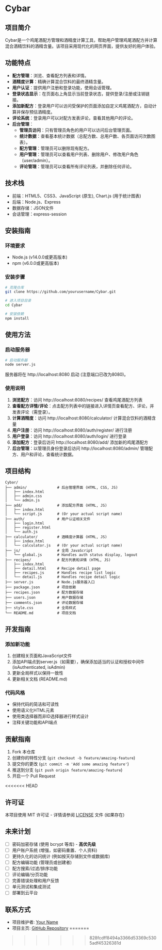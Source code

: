 # Cybar

## 项目简介
Cybar是一个鸡尾酒配方管理和酒精度计算工具，帮助用户管理鸡尾酒配方并计算混合酒精饮料的酒精含量。该项目采用现代化的网页界面，提供友好的用户体验。

## 功能特点

- **配方管理**：浏览、查看配方列表和详情。
- **酒精度计算**：精确计算混合饮料的最终酒精含量。
- **用户认证**：提供用户注册和登录功能，使用会话管理。
- **登录状态显示**：在页面右上角显示当前登录状态，提供登录/注册或注销链接。
- **添加新配方**：登录用户可以访问受保护的页面添加自定义鸡尾酒配方，自动计算并保存预估酒精度。
- **评论系统**：登录用户可以对配方发表评论，查看其他用户的评论。
- **后台管理**：
    - **管理员访问**：只有管理员角色的用户可以访问后台管理页面。
    - **统计数据**：查看基本统计数据（总配方数、总用户数、各页面访问次数图表）。
    - **配方管理**：管理员可以删除现有配方。
    - **用户管理**：管理员可以查看用户列表、删除用户、修改用户角色（user/admin）。
    - **评论管理**：管理员可以查看所有评论列表，并删除任何评论。

## 技术栈

- 前端：HTML5、CSS3、JavaScript (原生), Chart.js (用于统计图表)
- 后端：Node.js、Express
- 数据存储：JSON文件
- 会话管理：express-session

## 安装指南

### 环境要求
- Node.js (v14.0.0或更高版本)
- npm (v6.0.0或更高版本)

### 安装步骤

```bash
# 克隆仓库
git clone https://github.com/yourusername/Cybar.git

# 进入项目目录
cd Cybar

# 安装依赖
npm install
```

## 使用方法

### 启动服务器

```bash
# 启动服务器
node server.js
```

服务器将在 http://localhost:8080 启动 (注意端口已改为8080)。

### 使用说明

1. **浏览配方**：访问 http://localhost:8080/recipes/ 查看鸡尾酒配方列表
2. **查看配方详情/评论**：点击配方列表中的链接进入详情页查看配方、评论，并发表评论（需登录）。
3. **计算酒精度**：访问 http://localhost:8080/calculator/ 计算混合饮料的酒精含量
4. **用户注册**：访问 http://localhost:8080/auth/register/ 进行注册
5. **用户登录**：访问 http://localhost:8080/auth/login/ 进行登录
6. **添加配方**：登录后访问 http://localhost:8080/add/ 添加新的鸡尾酒配方
7. **后台管理**：以管理员身份登录后访问 http://localhost:8080/admin/ 管理配方、用户和评论，查看统计数据。

## 项目结构

```
Cybar/
├── admin/              # 后台管理界面 (HTML, CSS, JS)
│   ├── index.html
│   ├── admin.css
│   └── admin.js
├── add/                # 添加配方界面 (HTML, JS)
│   ├── index.html
│   └── script.js       # (Or your actual script name)
├── auth/               # 用户认证相关文件
│   ├── login.html
│   ├── register.html
│   └── auth.js
├── calculator/         # 酒精度计算器 (HTML, JS)
│   ├── index.html
│   └── calculator.js   # (Or your actual script name)
├── js/                 # 全局 JavaScript
│   └── global.js       # Handles auth status display, logout
├── recipes/            # 配方列表和详情 (HTML, JS)
│   ├── index.html
│   ├── detail.html     # Recipe detail page
│   ├── recipes.js      # Handles recipe list logic
│   └── detail.js       # Handles recipe detail logic
├── server.js           # Node.js服务器入口
├── package.json        # 项目依赖
├── recipes.json        # 配方数据存储
├── users.json          # 用户数据存储
├── comments.json       # 评论数据存储
├── style.css           # 全局样式
└── README.md           # 项目文档
```

## 开发指南

### 添加新功能

1. 创建相关页面和JavaScript文件
2. 添加API端点到server.js（如需要），确保添加适当的认证和授权中间件 (isAuthenticated, isAdmin)
3. 更新全局样式以保持一致性
4. 更新相关文档 (README.md)

### 代码风格

- 保持代码的简洁和可读性
- 使用语义化HTML元素
- 使用类选择器而非ID选择器进行样式设计
- 注释关键功能和API端点

## 贡献指南

1. Fork 本仓库
2. 创建你的特性分支 (`git checkout -b feature/amazing-feature`)
3. 提交你的更改 (`git commit -m 'Add some amazing feature'`)
4. 推送到分支 (`git push origin feature/amazing-feature`)
5. 开启一个 Pull Request

<<<<<<< HEAD
## 许可证

本项目使用 MIT 许可证 - 详情请参阅 [LICENSE](LICENSE) 文件 (如果存在)

## 未来计划

- [ ] 密码加密存储 (使用 bcrypt 等库) - **高优先级**
- [ ] 用户账户系统 (增强，如密码重置、个人资料)
- [ ] 更持久化的访问统计 (例如按天存储到文件或数据库)
- [ ] 配方编辑功能 (管理员或创建者)
- [ ] 配方搜索/过滤/排序功能
- [ ] 评论编辑/分页功能
- [ ] 完善错误处理和用户反馈
- [ ] 单元测试和集成测试
- [ ] 部署到云平台

## 联系方式

- 项目维护者: [Your Name](mailto:your.email@example.com)
- 项目主页: [GitHub Repository](https://github.com/yourusername/Cybar)
=======
>>>>>>> 828fcdff8494a3366d53369c5305adf45326381d
